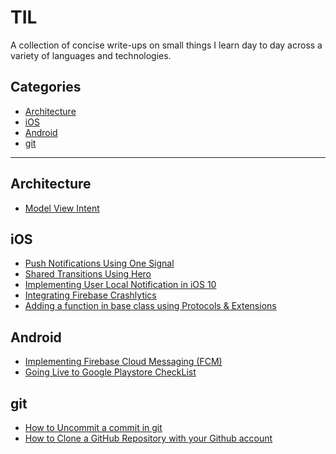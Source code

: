 # TIL

A collection of concise write-ups on small things I learn day to day across a
variety of languages and technologies. 

## Categories

* [Architecture](#architecture)
* [iOS](#ios)
* [Android](#android)
* [git](#git)

---

## Architecture

- [Model View Intent](architecture/model-view-intent.md)

## iOS

- [Push Notifications Using One Signal](ios/implement_one_signal.md)
- [Shared Transitions Using Hero](ios/shared_transitions_using_hero.md)
- [Implementing User Local Notification in iOS 10](ios/implementing_local_notifications.md)
- [Integrating Firebase Crashlytics](ios/integrating_firebase_crashlytics.md)
- [Adding a function in base class using Protocols & Extensions](ios/adding_function_in_every_ui_controller.md)

## Android
- [Implementing Firebase Cloud Messaging (FCM)](android/implementing_fcm.md)
- [Going Live to Google Playstore CheckList](android/going_google_playstore_checklist.md)

## git
- [How to Uncommit a commit in git](git/uncommit_a_commit_in_git.md)
- [How to Clone a GitHub Repository with your Github account](git/how_to_clone_git_repo_with_your_github_account.md)

